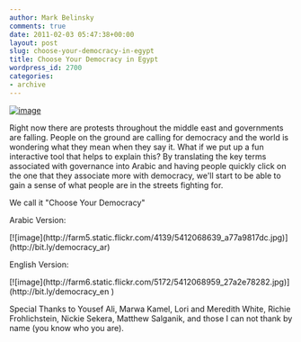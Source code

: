```yaml
---
author: Mark Belinsky
comments: true
date: 2011-02-03 05:47:38+00:00
layout: post
slug: choose-your-democracy-in-egypt
title: Choose Your Democracy in Egypt
wordpress_id: 2700
categories:
- archive
---
```


[![image](http://farm5.static.flickr.com/4152/5411178653_45b80f2430.jpg)](http://bit.ly/democracy_en)


Right now there are protests throughout the middle east and governments are falling. People on the ground are calling for democracy and the world is wondering what they mean when they say it. What if we put up a fun interactive tool that helps to explain this? By translating the key terms associated with governance into Arabic and having people quickly click on the one that they associate more with democracy, we'll start to be able to gain a sense of what people are in the streets fighting for.

We call it "Choose Your Democracy"

Arabic Version:

<caption id="" align="aligncenter" width="400" caption=" ماذا تعني لك الديمقراطية؟">[![image](http://farm5.static.flickr.com/4139/5412068639_a77a9817dc.jpg)](http://bit.ly/democracy_ar)</caption>

English Version:

<caption id="" align="aligncenter" width="400" caption="What does democracy mean to you?">[![image](http://farm6.static.flickr.com/5172/5412068959_27a2e78282.jpg)](http://bit.ly/democracy_en )</caption>

Special Thanks to Yousef Ali, Marwa Kamel, Lori and Meredith White, Richie Frohlichstein, Nickie Sekera, Matthew Salganik, and those I can not thank by name (you know who you are).
